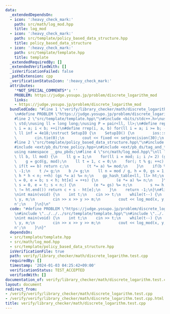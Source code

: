 ```yaml
---
data:
  _extendedDependsOn:
  - icon: ':heavy_check_mark:'
    path: src/math/log_mod.hpp
    title: log_mod
  - icon: ':heavy_check_mark:'
    path: src/template/policy_based_data_structure.hpp
    title: policy_based_data_structure
  - icon: ':heavy_check_mark:'
    path: src/template/template.hpp
    title: template
  _extendedRequiredBy: []
  _extendedVerifiedWith: []
  _isVerificationFailed: false
  _pathExtension: cpp
  _verificationStatusIcon: ':heavy_check_mark:'
  attributes:
    '*NOT_SPECIAL_COMMENTS*': ''
    PROBLEM: https://judge.yosupo.jp/problem/discrete_logarithm_mod
    links:
    - https://judge.yosupo.jp/problem/discrete_logarithm_mod
  bundledCode: "#line 1 \"verify/library_checker/math/discrete_logarithm.test.cpp\"\
    \n#define PROBLEM \"https://judge.yosupo.jp/problem/discrete_logarithm_mod\"\n\
    #line 2 \"src/template/template.hpp\"\n#include <bits/stdc++.h>\nusing namespace\
    \ std;\nusing ll = long long;\nusing P = pair<ll, ll>;\n#define rep(i, a, b) for(ll\
    \ i = a; i < b; ++i)\n#define rrep(i, a, b) for(ll i = a; i >= b; --i)\nconstexpr\
    \ ll inf = 4e18;\nstruct SetupIO {\n    SetupIO() {\n        ios::sync_with_stdio(0);\n\
    \        cin.tie(0);\n        cout << fixed << setprecision(30);\n    }\n} setup_io;\n\
    #line 2 \"src/template/policy_based_data_structure.hpp\"\n#include <ext/pb_ds/assoc_container.hpp>\n\
    #include <ext/pb_ds/tree_policy.hpp>\n#include <ext/pb_ds/tag_and_trait.hpp>\n\
    using namespace __gnu_pbds;\n#line 4 \"src/math/log_mod.hpp\"\nll log_mod(ll a,\
    \ ll b, ll mod) {\n    ll g = 1;\n    for(ll i = mod; i; i /= 2) (g *= a) %= mod;\n\
    \    g = gcd(g, mod);\n    ll t = 1, c = 0;\n    for(; t % g; ++c) {\n       \
    \ if(t == b) return c;\n        (t *= a) %= mod;\n    }\n    if(b % g) return\
    \ -1;\n    t /= g;\n    b /= g;\n    ll n = mod / g, h = 0, gs = 1;\n    for(;\
    \ h * h < n; ++h) (gs *= a) %= n;\n    gp_hash_table<ll, ll> ht;\n    for(ll s\
    \ = 0, e = b; s < h; ht[e] = ++s) {\n        (e *= a) %= n;\n    }\n    for(ll\
    \ s = 0, e = t; s < n;) {\n        (e *= gs) %= n;\n        s += h;\n        if(ht.find(e)\
    \ != ht.end()) return c + s - ht[e];\n    }\n    return -1;\n}\n#line 4 \"verify/library_checker/math/discrete_logarithm.test.cpp\"\
    \nint main(void) {\n    int t;\n    cin >> t;\n    while(t--) {\n        ll x,\
    \ y, m;\n        cin >> x >> y >> m;\n        cout << log_mod(x, y, m) << '\\\
    n';\n    }\n}\n"
  code: "#define PROBLEM \"https://judge.yosupo.jp/problem/discrete_logarithm_mod\"\
    \n#include \"../../../src/template/template.hpp\"\n#include \"../../../src/math/log_mod.hpp\"\
    \nint main(void) {\n    int t;\n    cin >> t;\n    while(t--) {\n        ll x,\
    \ y, m;\n        cin >> x >> y >> m;\n        cout << log_mod(x, y, m) << '\\\
    n';\n    }\n}"
  dependsOn:
  - src/template/template.hpp
  - src/math/log_mod.hpp
  - src/template/policy_based_data_structure.hpp
  isVerificationFile: true
  path: verify/library_checker/math/discrete_logarithm.test.cpp
  requiredBy: []
  timestamp: '2024-01-03 04:25:42+09:00'
  verificationStatus: TEST_ACCEPTED
  verifiedWith: []
documentation_of: verify/library_checker/math/discrete_logarithm.test.cpp
layout: document
redirect_from:
- /verify/verify/library_checker/math/discrete_logarithm.test.cpp
- /verify/verify/library_checker/math/discrete_logarithm.test.cpp.html
title: verify/library_checker/math/discrete_logarithm.test.cpp
---
```

